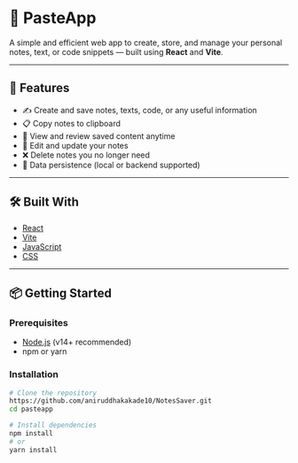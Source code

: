 # 📝 PasteApp

A simple and efficient web app to create, store, and manage your personal notes, text, or code snippets — built using **React** and **Vite**.

---

## 🚀 Features

- ✍️ Create and save notes, texts, code, or any useful information
- 📋 Copy notes to clipboard
- 🧾 View and review saved content anytime
- 🔁 Edit and update your notes
- ❌ Delete notes you no longer need
- 🔐 Data persistence (local or backend supported)

---

## 🛠️ Built With

- [React](https://reactjs.org/)
- [Vite](https://vitejs.dev/)
- [JavaScript](https://developer.mozilla.org/en-US/docs/Web/JavaScript)
- [CSS](https://developer.mozilla.org/en-US/docs/Web/CSS)

---

## 📦 Getting Started

### Prerequisites

- [Node.js](https://nodejs.org/) (v14+ recommended)
- npm or yarn

### Installation

```bash
# Clone the repository
https://github.com/aniruddhakakade10/NotesSaver.git
cd pasteapp

# Install dependencies
npm install
# or
yarn install

